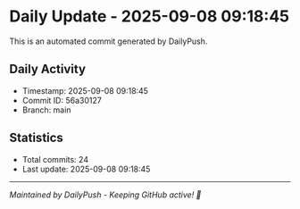 # Daily Update - 2025-09-08 09:18:45

This is an automated commit generated by DailyPush.

## Daily Activity
- Timestamp: 2025-09-08 09:18:45
- Commit ID: 56a30127
- Branch: main

## Statistics
- Total commits: 24
- Last update: 2025-09-08 09:18:45

---
*Maintained by DailyPush - Keeping GitHub active! 🚀*
